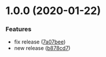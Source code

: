 # 1.0.0 (2020-01-22)


### Features

* fix release ([7a07bee](https://github.com/yarinvak/easy-state-machine/commit/7a07beee1eae7ea0000ba5fe7a50c433712a2e89))
* new release ([b878cd7](https://github.com/yarinvak/easy-state-machine/commit/b878cd75c3be7de32b99113cf5bac3a9fd2f4033))
